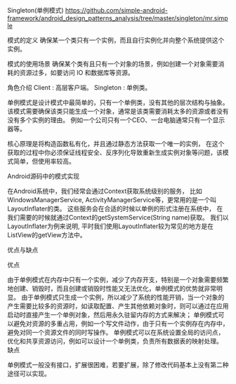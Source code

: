 Singleton(单例模式)
https://github.com/simple-android-framework/android_design_patterns_analysis/tree/master/singleton/mr.simple

模式的定义
确保某一个类只有一个实例，而且自行实例化并向整个系统提供这个实例。

模式的使用场景
确保某个类有且只有一个对象的场景，例如创建一个对象需要消耗的资源过多，如要访问 IO 和数据库等资源。

角色介绍
Client : 高层客户端。
Singleton : 单例类。

单例模式是设计模式中最简单的，只有一个单例类，没有其他的层次结构与抽象。
该模式需要确保该类只能生成一个对象，通常是该类需要消耗太多的资源或者没有没有多个实例的理由。
例如一个公司只有一个CEO、一台电脑通常只有一个显示器等。

核心原理是将构造函数私有化，并且通过静态方法获取一个唯一的实例，
在这个获取的过程中你必须保证线程安全、反序列化导致重新生成实例对象等问题，该模式简单，但使用率较高。

Android源码中的模式实现

在Android系统中，我们经常会通过Context获取系统级别的服务，
比如WindowsManagerService, ActivityManagerService等，更常用的是一个叫LayoutInflater的类。
这些服务会在合适的时候以单例的形式注册在系统中，
在我们需要的时候就通过Context的getSystemService(String name)获取。
我们以LayoutInflater为例来说明, 平时我们使用LayoutInflater较为常见的地方是在ListView的getView方法中。

优点与缺点

优点

由于单例模式在内存中只有一个实例，减少了内存开支，特别是一个对象需要频繁地创建、销毁时，而且创建或销毁时性能又无法优化，单例模式的优势就非常明显。
由于单例模式只生成一个实例，所以减少了系统的性能开销，当一个对象的产生需要比较多的资源时，如读取配置、产生其他依赖对象时，则可以通过在应用启动时直接产生一个单例对象，然后用永久驻留内存的方式来解决；
单例模式可以避免对资源的多重占用，例如一个写文件动作，由于只有一个实例存在内存中，避免对同一个资源文件的同时写操作。
单例模式可以在系统设置全局的访问点，优化和共享资源访问，例如可以设计一个单例类，负责所有数据表的映射处理。
缺点

单例模式一般没有接口，扩展很困难，若要扩展，除了修改代码基本上没有第二种途径可以实现。